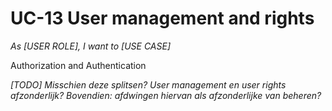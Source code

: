 # UC-13 User management and rights

*As [USER ROLE], I want to [USE CASE]*

Authorization and Authentication

*[TODO] Misschien deze splitsen? User management en user rights afzonderlijk? Bovendien: afdwingen hiervan als afzonderlijke van beheren?*
